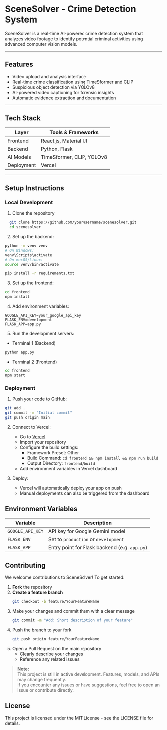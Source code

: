 # SceneSolver - Crime Detection System

SceneSolver is a real-time AI-powered crime detection system that analyzes video footage to identify potential criminal activities using advanced computer vision models.

---

## Features

- Video upload and analysis interface  
- Real-time crime classification using TimeSformer and CLIP  
- Suspicious object detection via YOLOv8  
- AI-powered video captioning for forensic insights  
- Automatic evidence extraction and documentation  

---

## Tech Stack

| Layer        | Tools & Frameworks             |
|--------------|-------------------------------|
| Frontend     | React.js, Material UI         |
| Backend      | Python, Flask                 |
| AI Models    | TimeSformer, CLIP, YOLOv8     |
| Deployment   | Vercel |

---

## Setup Instructions

### Local Development

1. Clone the repository
 ```bash
   git clone https://github.com/yourusername/scenesolver.git
   cd scenesolver
```

2. Set up the backend:
```bash
python -m venv venv
# On Windows:
venv\Scripts\activate
# On macOS/Linux:
source venv/bin/activate

pip install -r requirements.txt

```

3. Set up the frontend:
```bash
cd frontend
npm install
```

4. Add environment variables:
```
GOOGLE_API_KEY=your_google_api_key
FLASK_ENV=development
FLASK_APP=app.py
```

5. Run the development servers:
- Terminal 1 (Backend)
```bash
python app.py
```
- Terminal 2 (Frontend)
```bash
cd frontend
npm start
```

### Deployment

1. Push your code to GitHub:
```bash
git add .
git commit -m "Initial commit"
git push origin main
```

2. Connect to Vercel:
   - Go to [Vercel](https://vercel.com)
   - Import your repository
   - Configure the build settings:
     - Framework Preset: Other
     - Build Command: `cd frontend && npm install && npm run build`
     - Output Directory: `frontend/build`
   - Add environment variables in Vercel dashboard

3. Deploy:
   - Vercel will automatically deploy your app on push
   - Manual deployments can also be triggered from the dashboard

## Environment Variables

| Variable         | Description                             |
|------------------|-----------------------------------------|
| `GOOGLE_API_KEY` | API key for Google Gemini model         |
| `FLASK_ENV`      | Set to `production` or `development`    |
| `FLASK_APP`      | Entry point for Flask backend (e.g. `app.py`) |


## Contributing

We welcome contributions to SceneSolver! To get started:

1. **Fork** the repository  
2. **Create a feature branch**
   ```bash
   git checkout -b feature/YourFeatureName
   ```
3. Make your changes and commit them with a clear message
   ```bash
   git commit -m "Add: Short description of your feature"
   ```
4. Push the branch to your fork
   ```bash
   git push origin feature/YourFeatureName
   ```
5. Open a Pull Request on the main repository
   - Clearly describe your changes
   - Reference any related issues

> **Note:**  
> This project is still in active development. Features, models, and APIs may change frequently.  
> If you encounter any issues or have suggestions, feel free to open an issue or contribute directly.


## License

This project is licensed under the MIT License - see the LICENSE file for details. 
